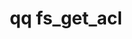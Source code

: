 ---
category: fs
command: fs_get_acl
optional_options:
- alternate: []
  help: File path
  name: --path
  required: false
- alternate: []
  help: File ID
  name: --id
  required: false
- alternate: []
  help: Snapshot ID to read from
  name: --snapshot
  required: false
- alternate: []
  help: Print raw response JSON
  name: --json
  required: false
permalink: /qq-cli-command-guide/fs/fs_get_acl.html
positional_options: []
sidebar: qq_cli_command_reference_sidebar
summary: This section explains how to use the <code>qq fs_get_acl</code> command.
synopsis: Get file ACL
title: qq fs_get_acl
usage: qq fs_get_acl [-h] (--path PATH | --id ID) [--snapshot SNAPSHOT] [--json]
zendesk_source: qq CLI Command Guide

---